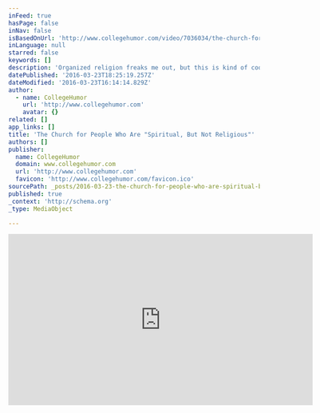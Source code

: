 ```yaml
---
inFeed: true
hasPage: false
inNav: false
isBasedOnUrl: 'http://www.collegehumor.com/video/7036034/the-church-for-people-who-are-spiritual-but-not-religious'
inLanguage: null
starred: false
keywords: []
description: 'Organized religion freaks me out, but this is kind of cool. Watch "The Church for People Who Are "Spiritual, But Not Religious"" and more funny videos on CollegeHumor'
datePublished: '2016-03-23T18:25:19.257Z'
dateModified: '2016-03-23T16:14:14.829Z'
author:
  - name: CollegeHumor
    url: 'http://www.collegehumor.com'
    avatar: {}
related: []
app_links: []
title: 'The Church for People Who Are "Spiritual, But Not Religious"'
authors: []
publisher:
  name: CollegeHumor
  domain: www.collegehumor.com
  url: 'http://www.collegehumor.com'
  favicon: 'http://www.collegehumor.com/favicon.ico'
sourcePath: _posts/2016-03-23-the-church-for-people-who-are-spiritual-but-not-religious.md
published: true
_context: 'http://schema.org'
_type: MediaObject

---
```

<iframe src="http://cdn.embedly.com/widgets/media.html?src=http%3A%2F%2Fwww.collegehumor.com%2Fe%2F7036034&amp;src_secure=1&amp;url=http%3A%2F%2Fwww.collegehumor.com%2Fvideo%2F7036034%2Fthe-church-for-people-who-are-spiritual-but-not-religious&amp;image=http%3A%2F%2F1.media.collegehumor.cvcdn.com%2F26%2F16%2F0038f0a3788c130f2cf12ecda03c25e9.jpg&amp;key=b7d04c9b404c499eba89ee7072e1c4f7&amp;type=text%2Fhtml&amp;schema=collegehumor" width="610" height="343" scrolling="no" frameborder="0" allowfullscreen="allowfullscreen" style=""></iframe>